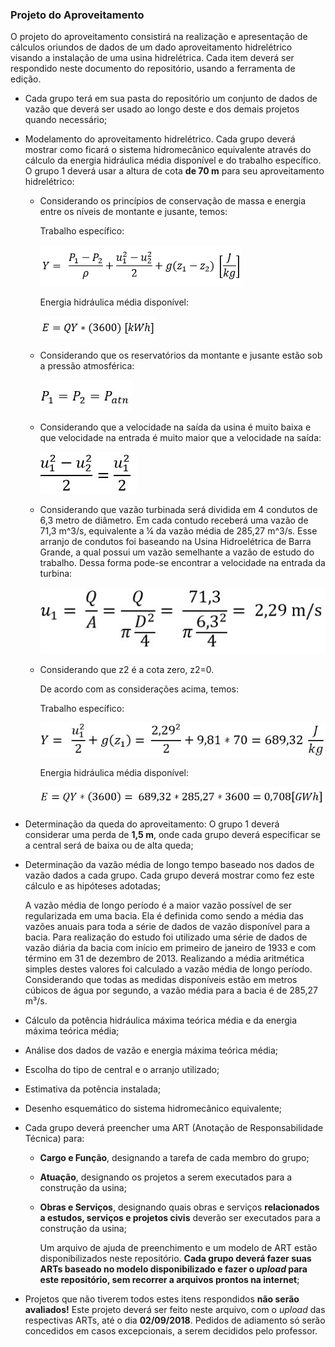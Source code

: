 ### Projeto do Aproveitamento

O projeto do aproveitamento consistirá na realização e apresentação de cálculos oriundos de dados de um dado aproveitamento hidrelétrico visando a instalação de uma usina hidrelétrica. Cada item deverá ser respondido neste documento do repositório, usando a ferramenta de edição.

  - Cada grupo terá em sua pasta do repositório um conjunto de dados de vazão que deverá ser usado ao longo deste e dos demais projetos quando necessário;
  
  - Modelamento do aproveitamento hidrelétrico. Cada grupo deverá mostrar como ficará o sistema hidromecânico equivalente através do cálculo da energia hidráulica média disponível e do trabalho específico. O grupo 1 deverá usar a  altura de cota **de 70 m** para seu aproveitamento hidrelétrico:
       
       + Considerando os princípios de conservação de massa e energia entre os níveis de montante e jusante, temos:
       
         Trabalho específico:
       
         ![Teste de legenda de imagem](eq1.png)
       
         Energia hidráulica média disponível: 
       
         ![Teste de legenda de imagem](eq2.png)
	
       + Considerando que os reservatórios da montante e jusante estão sob a pressão atmosférica:
         
         ![Teste de legenda de imagem](eq3.JPG)       
         
       + Considerando que a velocidade na saída da usina é muito baixa e que velocidade na entrada é muito maior que a velocidade na saída:
	     
         ![Teste de legenda de imagem](eq4.JPG)       
       
       + Considerando que vazão turbinada será dividida em 4 condutos de 6,3 metro de diâmetro. Em cada contudo receberá uma vazão de 71,3 m^3/s, equivalente a ¼ da vazão média de 285,27 m^3/s. Esse arranjo de condutos foi baseando na Usina Hidroelétrica de Barra Grande, a qual possui um vazão semelhante a vazão de estudo do trabalho. Dessa forma pode-se encontrar a velocidade na entrada da turbina:

         ![Teste de legenda de imagem](eq5.JPG)
       
       + Considerando que z2 é a cota zero, z2=0.  
       
         De acordo com as considerações acima, temos: 
       
         Trabalho específico:
       
         ![Teste de legenda de imagem](eq6.JPG)
       
         Energia hidráulica média disponível: 
       
         ![Teste de legenda de imagem](e7.JPG)
         

  - Determinação da queda do aproveitamento: O grupo 1 deverá considerar uma perda de **1,5 m**, onde cada grupo deverá especificar se a central será de baixa ou de alta queda;
       
  - Determinação da vazão média de longo tempo baseado nos dados de vazão dados a cada grupo. Cada grupo deverá mostrar como fez este cálculo e as hipóteses adotadas;
  
  	A vazão média de longo período é a maior vazão possível de ser regularizada em uma bacia. Ela é definida como sendo a média das vazões anuais para toda a série de dados de vazão disponível para a bacia.
	Para realização do estudo foi utilizado uma série de dados de vazão diária da bacia com início em primeiro de janeiro de 1933 e com término em 31 de dezembro de 2013.
	Realizando a média aritmética simples destes valores foi calculado a vazão média de longo período. Considerando que todas as medidas disponíveis estão em metros cúbicos de água por segundo, a vazão média para a bacia é de 285,27 m³/s.
  
  - Cálculo da potência hidráulica máxima teórica média e da energia máxima teórica média;
  
  - Análise dos dados de vazão e energia máxima teórica média;
  
  - Escolha do tipo de central e o arranjo utilizado;
  
  - Estimativa da potência instalada;
  
  - Desenho esquemático do sistema hidromecânico equivalente;
  
  - Cada grupo deverá preencher uma ART (Anotação de Responsabilidade Técnica) para:

    - **Cargo e Função**, designando a tarefa de cada membro do grupo;
    - **Atuação**, designando os projetos a serem executados para a construção da usina;
    - **Obras e Serviços**, designando quais obras e serviços **relacionados a estudos, serviços e projetos civis** deverão ser executados para a construção da usina;

        Um arquivo de ajuda de preenchimento e um modelo de ART estão disponibilizados neste repositório. **Cada grupo deverá fazer suas ARTs baseado no modelo disponibilizado e fazer o *upload* para este repositório, sem recorrer a arquivos prontos na internet**;
        
- Projetos que não tiverem todos estes itens respondidos **não serão avaliados!**
Este projeto deverá ser feito neste arquivo, com o *upload* das respectivas ARTs, até o dia **02/09/2018**. Pedidos de adiamento só serão concedidos em casos excepcionais, a serem decididos pelo professor.






